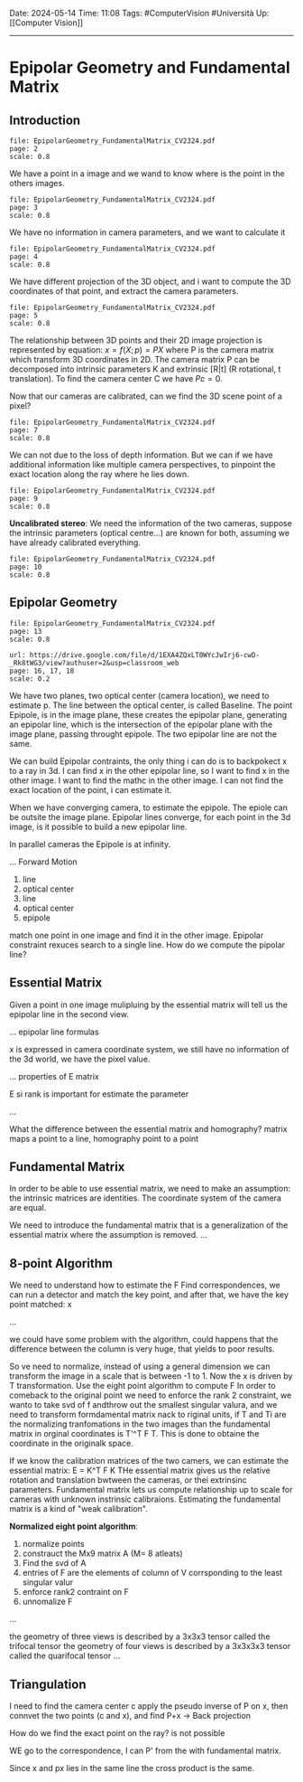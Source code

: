 Date: 2024-05-14
Time: 11:08
Tags: #ComputerVision #Università 
Up: [[Computer Vision]]

---
# Epipolar Geometry and Fundamental Matrix

## Introduction

```slide-note 
file: EpipolarGeometry_FundamentalMatrix_CV2324.pdf 
page: 2
scale: 0.8
```

We have a point in a image and we wand to know where is the point in the others images.

```slide-note 
file: EpipolarGeometry_FundamentalMatrix_CV2324.pdf 
page: 3
scale: 0.8
```

We have no information in camera parameters, and we want to calculate it

```slide-note 
file: EpipolarGeometry_FundamentalMatrix_CV2324.pdf 
page: 4
scale: 0.8
```

We have different projection of the 3D object, and i want to compute the 3D coordinates of that point, and extract the camera parameters.

```slide-note 
file: EpipolarGeometry_FundamentalMatrix_CV2324.pdf 
page: 5
scale: 0.8
```

The relationship between 3D points and their 2D image projection is represented by equation: $x = f(X; p) = PX$ where P is the camera matrix which transform 3D coordinates in 2D. The camera matrix P can be decomposed into intrinsic parameters K and extrinsic \[R|t\] (R rotational, t translation). To find the camera center C we have $Pc=0$. 

Now that our cameras are calibrated, can we find the 3D scene point of a pixel?

```slide-note 
file: EpipolarGeometry_FundamentalMatrix_CV2324.pdf 
page: 7
scale: 0.8
```

We can not due to the loss of depth information. But we can if we have additional information like multiple camera perspectives, to pinpoint the exact location along the ray where he lies down.

```slide-note 
file: EpipolarGeometry_FundamentalMatrix_CV2324.pdf 
page: 9
scale: 0.8
```

**Uncalibrated stereo**: We need the information of the two cameras, suppose the intrinsic parameters (optical centre...) are known for both, assuming we have already calibrated everything. 

```slide-note 
file: EpipolarGeometry_FundamentalMatrix_CV2324.pdf 
page: 10
scale: 0.8
```

## Epipolar Geometry

```slide-note 
file: EpipolarGeometry_FundamentalMatrix_CV2324.pdf 
page: 13
scale: 0.8
```

```slide-note
url: https://drive.google.com/file/d/1EXA4ZQxLT0WYcJwIrj6-cwD-_Rk8tWG3/view?authuser=2&usp=classroom_web 
page: 16, 17, 18
scale: 0.2
```

We have two planes, two optical center (camera location), we need to estimate p. 
The line between the optical center, is called Baseline. The point Epipole, is in the image plane, these creates the epipolar plane, generating an epipolar line, which is the intersection of the epipolar plane with the image plane, passing throught epipole. The two epipolar line are not the same. 

We can build Epipolar contraints, the only thing i can do is to backpokect x to a ray in 3d. I can find x in the other epipolar line, so I want to find x in the other image. I want to find the mathc in the other image. I can not find the exact location of the point, i can estimate it. 

When we have converging camera, to estimate the epipole. The epiole can be outsite the image plane. Epipolar lines converge, for each point in the 3d image, is it possible to build a new epipolar line. 

In parallel cameras the Epipole is at infinity. 

... Forward Motion

1. line
2. optical center
3. line
4. optical center 
5. epipole

match one point in one image and find it in the other image. Epipolar constraint rexuces search to a single line. How do we compute the pipolar line?

## Essential Matrix

Given a point in one image mulipluing by the essential matrix will tell us the epipolar line in the second view. 

... epipolar line formulas

x is expressed in camera coordinate system, we still have no information of the 3d world, we have the pixel value. 

... properties of E matrix

E si rank is important for estimate the parameter

...

What the difference between the essential matrix and homography?
matrix maps a point to a line, homography point to a point

## Fundamental Matrix

In order to be able to use essential matrix, we need to make an assumption: the intrinsic matrices are identities. The coordinate system of the camera are equal. 

We need to introduce the fundamental matrix that is a generalization of the essential matrix where the  assumption is removed. 
...

## 8-point Algorithm

We need to understand how to estimate the F
Find correspondences, we can run a detector and match the key point, and after that, we have the key point matched: x

...

we could have some problem with the algorithm, could happens that the difference between the column is very huge, that yields to poor results. 

So ve need to normalize, instead of using a general dimension we can transform the image in a scale that is between -1 to 1. Now the x is driven by T transformation. 
Use the eight point algorithm to compute F
In order to comeback to the original point we need to enforce the rank 2 constraint, we wanto to take svd of f andthrow out the smallest singular valura, and we need to transform formdamental matrix nack to riginal units, if T and Tì are the normalizing tranfomations in the two images than the fundamental matrix in orginal coordinates is T'^T F T. This is done to obtaine the coordinate in the originalk space. 

If we know the calibration matrices of the two camers, we can estimate the essential matrix: E = K^T F K
THe essential matrix gives us the relative rotation and translation bwtween the cameras, or thei extrinsinc parameters.
Fundamental matrix lets us compute relationship up to scale for cameras with unknown instrinsic calibraions. Estimating the fundamental matrix is a kind of "weak calibration". 

**Normalized eight point algorithm**:
1. normalize points
2. constrauct the Mx9 matrix A (M= 8 atleats)
3. Find the svd of A
4. entries of F are the elements of column of V corrsponding to the least singular valur
5. enforce rank2 contraint on F
6. unnomalize F

...

the geometry of three views is described by a 3x3x3 tensor called the trifocal tensor
the geometry of four views is described by a 3x3x3x3 tensor called the quarifocal tensor
...

## Triangulation

I need to find  the camera center c apply the pseudo inverse of P on x, then connvet the two points (c and x), and find P+x -> Back projection

How do we find the exact point on the ray? is not possible

WE go to the correspondence, I can P' from the with fundamental matrix. 

Since x and px lies in the same line the cross product is the same. 


